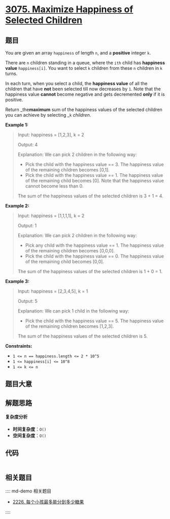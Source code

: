 # [3075. Maximize Happiness of Selected Children](https://leetcode.com/problems/maximize-happiness-of-selected-children/)

## 题目

You are given an array `happiness` of length `n`, and a **positive** integer
`k`.

There are `n` children standing in a queue, where the `ith` child has
**happiness value** `happiness[i]`. You want to select `k` children from these
`n` children in `k` turns.

In each turn, when you select a child, the **happiness value** of all the
children that have **not** been selected till now decreases by `1`. Note that
the happiness value **cannot** become negative and gets decremented **only**
if it is positive.

Return _the**maximum** sum of the happiness values of the selected children
you can achieve by selecting _`k` _children_.

**Example 1:**

> Input: happiness = [1,2,3], k = 2
>
> Output: 4
>
> Explanation: We can pick 2 children in the following way:
>
> - Pick the child with the happiness value == 3. The happiness value of the remaining children becomes [0,1].
> - Pick the child with the happiness value == 1. The happiness value of the remaining child becomes [0]. Note that the happiness value cannot become less than 0.
>
> The sum of the happiness values of the selected children is 3 + 1 = 4.

**Example 2:**

> Input: happiness = [1,1,1,1], k = 2
>
> Output: 1
>
> Explanation: We can pick 2 children in the following way:
>
> - Pick any child with the happiness value == 1. The happiness value of the remaining children becomes [0,0,0].
> - Pick the child with the happiness value == 0. The happiness value of the remaining child becomes [0,0].
>
> The sum of the happiness values of the selected children is 1 + 0 = 1.

**Example 3:**

> Input: happiness = [2,3,4,5], k = 1
>
> Output: 5
>
> Explanation: We can pick 1 child in the following way:
>
> - Pick the child with the happiness value == 5. The happiness value of the remaining children becomes [1,2,3].
>
> The sum of the happiness values of the selected children is 5.

**Constraints:**

- `1 <= n == happiness.length <= 2 * 10^5`
- `1 <= happiness[i] <= 10^8`
- `1 <= k <= n`

## 题目大意

## 解题思路

#### 复杂度分析

- **时间复杂度**：`O()`
- **空间复杂度**：`O()`

## 代码

```javascript

```

## 相关题目

:::: md-demo 相关题目

- [2226. 每个小孩最多能分到多少糖果](https://leetcode.com/problems/maximum-candies-allocated-to-k-children)

::::
